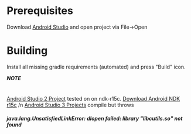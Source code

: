# Prerequisites 
Download [Android Studio](https://developer.android.com/studio/index.html) and open project via File->Open

# Building
Install all missing gradle requirements (automated) and press "Build" icon.

***NOTE***
#
[Android Studio 2 Project](https://github.com/Mikelle02/android-opencl-test/tree/master/WorkingDir/Backup/Android%20Studio%202) tested on on ndk-r15c. [Download Android NDK r15c](https://developer.android.com/ndk/downloads/older_releases)
/n
[Android Studio 3 Projects](https://github.com/Mikelle02/android-opencl-test/tree/master/WorkingDir/Backup/Android%20Studio%203) compile but throws <h5>java.lang.UnsatisfiedLinkError: dlopen failed: library "libcutils.so" not found</h5>

